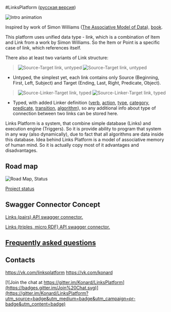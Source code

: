 #LinksPlatform ([русская версия](https://github.com/Konard/LinksPlatform/blob/master/README.ru.md))

![Intro animation](https://raw.githubusercontent.com/Konard/LinksPlatform/master/doc/Intro/intro-animation-500.gif "Intro animation")

Inspired by work of Simon Williams ([The Associative Model of Data](http://en.wikipedia.org/w/index.php?title=Associative_model_of_data&oldid=417122527)), [book](http://www.sentences.com/docs/other_docs/AMD.pdf).

This platform uses unified data type - link, which is a combination of Item and Link from a work by Simon Williams. So the Item or Point is a specific case of link, which references itself.

There also at least two variants of Link structure:

> ![Source-Target link, untyped](https://raw.githubusercontent.com/Konard/LinksPlatform/master/doc/ST.png "Source-Target link, untyped")
> ![Source-Target link, untyped](https://raw.githubusercontent.com/Konard/LinksPlatform/master/doc/ST-dots.png "Source-Target link, untyped")

- Untyped, the simplest yet, each link contains only Source (Beginning, First, Left, Subject) and Target (Ending, Last, Right, Predicate, Object).

> ![Source-Linker-Target link, typed](https://raw.githubusercontent.com/Konard/LinksPlatform/master/doc/SLT.png "Source-Linker-Target link, typed")
> ![Source-Linker-Target link, typed](https://raw.githubusercontent.com/Konard/LinksPlatform/master/doc/SLT-dots.png "Source-Linker-Target link, typed")

- Typed, with added Linker definition ([verb](https://en.wikipedia.org/wiki/Verb), [action](https://en.wikipedia.org/wiki/Action_(philosophy)), [type](https://en.wikipedia.org/wiki/Type_system), [category](https://en.wikipedia.org/wiki/Category_theory), [predicate](https://en.wikipedia.org/wiki/Predicate), [transition](https://en.wikipedia.org/wiki/Transition_system), [algorithm](https://en.wikipedia.org/wiki/Algorithm)), so any additional info about type of connection between two links can be stored here.

Links Platform is a system, that combine simple database (Links) and execution engine (Triggers). So it is provide ability to program that system in any way (also dynamically), due to fact that all algorithms are data inside this database. Idea behind Links Platform is a model of associative memory of human mind. So it is actually copy most of it advantages and disadvantages.

## Road map
![Road Map, Status](https://raw.githubusercontent.com/Konard/LinksPlatform/master/doc/RoadMap-status.png "Road Map, Status")

[Project status](https://github.com/Konard/LinksPlatform/milestones)

## Swagger Connector Concept

[Links (pairs) API swagger connector.](https://gist.github.com/Konard/c76f9948bb25a0d7aff1)

[Links (triples, micro RDF) API swagger connector.](https://gist.github.com/Konard/e6a0bff583bbca4d452b)

## [Frequently asked questions](https://github.com/Konard/LinksPlatform/wiki/FAQ)

## Contacts

https://vk.com/linksplatform
https://vk.com/konard

[![Join the chat at https://gitter.im/Konard/LinksPlatform](https://badges.gitter.im/Join%20Chat.svg)](https://gitter.im/Konard/LinksPlatform?utm_source=badge&utm_medium=badge&utm_campaign=pr-badge&utm_content=badge)
